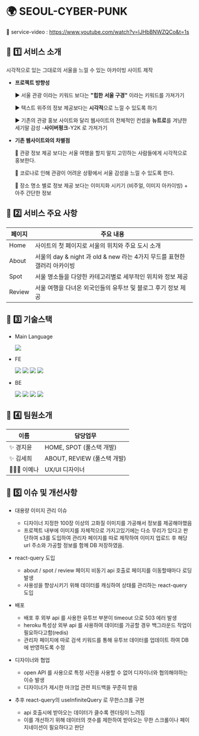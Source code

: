 # 🌍 SEOUL-CYBER-PUNK

🚀 service-video : https://www.youtube.com/watch?v=lJHbBNWZQCo&t=1s

## 🔗 1️⃣ 서비스 소개

시각적으로 있는 그대로의 서울을 느낄 수 있는 아카이빙 사이트 제작

- **프로젝트 방향성**

  ▶️ 서울 관광 이라는 키워드 보다는 **"힙한** **서울 구경"** 이라는 키워드를 가져가기

  ▶️ 텍스트 위주의 정보 제공보다는 **시각적**으로 느낄 수 있도록 하기

  ▶️ 기존의 관광 홍보 사이트와 달리 웹사이트의 전체적인 컨셉을 **뉴트로**를 겨냥한 세기말 감성 -**사이버펑크**-Y2K 로 가져가기

- **기존 웹사이트와의 차별점**

  💬 관광 정보 제공 보다는 서울 여행을 할지 말지 고민하는 사람들에게 시각적으로 홍보한다.

  💬 코로나로 인해 관광이 어려운 상황에서 서울 감성을 느낄 수 있도록 한다.

  💬 장소 명소 별로 정보 제공 보다는 이미지화 시키기 (비주얼, 이미지 아카이빙) + 아주 간단한 정보

## 🔗 2️⃣ 서비스 주요 사항

| 페이지 | 주요 내용                                                                |
| ------ | ------------------------------------------------------------------------ |
| Home   | 사이트의 첫 페이지로 서울의 위치와 주요 도시 소개                        |
| About  | 서울의 day & night 과 old & new 라는 4가지 무드를 표현한 갤러리 아카이빙 |
| Spot   | 서울 명소들을 다양한 카테고리별로 세부적인 위치와 정보 제공              |
| Review | 서울 여행을 다녀온 외국인들의 유투브 및 블로그 후기 정보 제공            |

## 🔗 3️⃣ 기술스택

- Main Language

  <img src="https://img.shields.io/badge/Javascript-F7DF1E?style=for-the-badge&logo=javascript&logoColor=black"/>

- FE

  <img src ="https://img.shields.io/badge/React-61DAFB?style=for-the-badge&logo=React&logoColor=white"> <img src="https://img.shields.io/badge/ReactQuery-FF4154?style=for-the-badge&logo=ReactQuery&logoColor=white"/> <img src ="https://img.shields.io/badge/styled components-DB7093?style=for-the-badge&logo=styled-components&logoColor=white"> <img src ="https://img.shields.io/badge/Youtube API-FF0000?style=for-the-badge&logo=Youtube&logoColor=white">

- BE

    <img src="https://img.shields.io/badge/mongoDB-47A248?style=for-the-badge&logo=MongoDB&logoColor=white">
  <img src="https://img.shields.io/badge/mongoose-47A248?style=for-the-badge&logo=MongoDB&logoColor=white">
  <img src="https://img.shields.io/badge/express-000000?style=for-the-badge&logo=express&logoColor=white">  <img src="https://img.shields.io/badge/AmazonS3-569A31?style=for-the-badge&logo=amazonS3&logoColor=white"/>

## 🔗 4️⃣ 팀원소개

| 이름      | 담당업무                    |
| --------- | --------------------------- |
| ✨ 경지윤 | HOME, SPOT (풀스택 개발)    |
| ✨ 김세희 | ABOUT, REVIEW (풀스택 개발) |
| 🙋🏻‍♀️ 이예나 | UX/UI 디자이너              |

## 🔗 5️⃣ 이슈 및 개선사항

- 대용량 이미지 관리 이슈

  - 디자이너 지정한 100장 이상의 고화질 이미지를 가공해서 정보를 제공해야했음
  - 프로젝트 내부에 이미지를 자체적으로 가지고있기에는 다소 무리가 있다고 판단하여 s3를 도입하여 관리자 페이지를 따로 제작하여 이미지 업로드 후 해당 url 주소와 가공할 정보를 함께 DB 저장하였음.

- react-query 도입

  - about / spot / review 페이지 비동기 api 호출로 페이지를 이동할때마다 로딩 발생
  - 사용성을 향상시키기 위해 데이터를 캐싱하여 상태를 관리하는 react-query 도입

- 배포

  - 배포 후 외부 api 를 사용한 유투브 부분이 timeout 으로 503 에러 발생
  - heroku 특성상 외부 api 를 사용하여 데이터를 가공할 경우 백그라운드 작업이 필요하다고함(redis)
  - 관리자 페이지에 따로 검색 키워드를 통해 유투브 데이터를 업데이트 하여 DB에 반영하도록 수정

- 디자이너와 협업

  - open API 를 사용으로 특정 사진을 사용할 수 없어 디자이너와 협의해야하는 이슈 발생
  - 디자이너가 제시한 마크업 관련 피드백을 꾸준히 받음

- 추후 react-query의 useInfiniteQuery 로 무한스크롤 구현
  - api 호출시에 받아오는 데이터가 클수록 렌더링이 느려짐
  - 이를 개선하기 위해 데이터의 갯수를 제한하여 받아오는 무한 스크롤이나 페이지네이션이 필요하다고 판단

